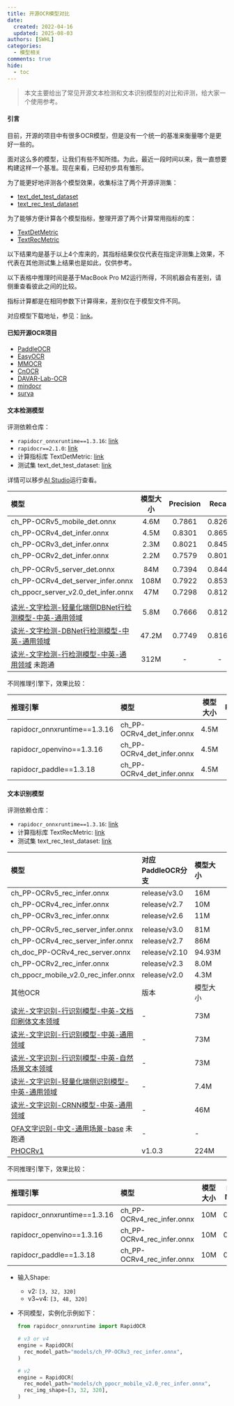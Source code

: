 ```yaml
---
title: 开源OCR模型对比
date:
  created: 2022-04-16
  updated: 2025-08-03
authors: [SWHL]
categories:
  - 模型相关
comments: true
hide:
  - toc
---
```


> 本文主要给出了常见开源文本检测和文本识别模型的对比和评测，给大家一个使用参考。

<!-- more -->

#### 引言

目前，开源的项目中有很多OCR模型，但是没有一个统一的基准来衡量哪个是更好一些的。

面对这么多的模型，让我们有些不知所措。为此，最近一段时间以来，我一直想要构建这样一个基准。现在来看，已经初步具有雏形。

为了能更好地评测各个模型效果，收集标注了两个开源评测集：

- [text_det_test_dataset](https://huggingface.co/datasets/SWHL/text_det_test_dataset)
- [text_rec_test_dataset](https://huggingface.co/datasets/SWHL/text_rec_test_dataset)

为了能够方便计算各个模型指标，整理开源了两个计算常用指标的库：

- [TextDetMetric](https://github.com/SWHL/TextDetMetric)
- [TextRecMetric](https://github.com/SWHL/TextRecMetric)

以下结果均是基于以上4个库来的，其指标结果仅仅代表在指定评测集上效果，不代表在其他测试集上结果也是如此，仅供参考。

以下表格中推理时间是基于MacBook Pro M2运行所得，不同机器会有差别，请侧重查看彼此之间的比较。

指标计算都是在相同参数下计算得来，差别仅在于模型文件不同。

对应模型下载地址，参见：[link](./download_onnx.md)。

#### 已知开源OCR项目

- [PaddleOCR](https://github.com/PaddlePaddle/PaddleOCR)
- [EasyOCR](https://github.com/JaidedAI/EasyOCR)
- [MMOCR](https://github.com/open-mmlab/mmocr/blob/main/README_zh-CN.md)
- [CnOCR](https://github.com/breezedeus/cnocr)
- [DAVAR-Lab-OCR](https://github.com/hikopensource/DAVAR-Lab-OCR)
- [mindocr](https://github.com/mindspore-lab/mindocr)
- [surya](https://github.com/VikParuchuri/surya)

#### 文本检测模型

评测依赖仓库：

- `rapidocr_onnxruntime==1.3.16`: [link](https://github.com/RapidAI/RapidOCR)
- `rapidocr==2.1.0`: [link](https://github.com/RapidAI/RapidOCR)
- 计算指标库 TextDetMetric: [link](https://github.com/SWHL/TextDetMetric)
- 测试集 text_det_test_dataset: [link](https://huggingface.co/datasets/SWHL/text_det_test_dataset)

详情可以移步[AI Studio](https://aistudio.baidu.com/projectdetail/6679889?sUid=57084&shared=1&ts=1693054678460)运行查看。

|  模型  | 模型大小| Precision | Recall | H-mean   | Speed(s/img) |
| :---------------------------- | :----------------: | :-------: | :----: | :----: | :------ |
|     ch_PP-OCRv5_mobile_det.onnx      |     4.6M      |  0.7861   | 0.8266 | 0.8058 |   -   |
|     ch_PP-OCRv4_det_infer.onnx      |     4.5M      |  0.8301   | 0.8659 | 0.8476 |   0.2256   |
|     ch_PP-OCRv3_det_infer.onnx      |     2.3M      |  0.8021   | 0.8457 | 0.8234 |   0.1660  |
|     ch_PP-OCRv2_det_infer.onnx      |     2.2M      |  0.7579   | 0.8010 | 0.7788 |   0.1570   |
||||||
| ch_PP-OCRv5_server_det.onnx |    84M      |  0.7394   | 0.8442 | 0.7883 |   -   |
| ch_PP-OCRv4_det_server_infer.onnx |    108M      |  0.7922   | 0.8533 | 0.8216 |   3.9093   |
| ch_ppocr_server_v2.0_det_infer.onnx |     47M      |  0.7298   | 0.8128 | 0.7691 |   0.7419   |
||||||
|     [读光-文字检测-轻量化端侧DBNet行检测模型-中英-通用领域](https://www.modelscope.cn/models/iic/cv_proxylessnas_ocr-detection-db-line-level_damo/summary)      |     5.8M      |  0.7666  | 0.8128 | 0.7890 |   0.6636   |
|     [读光-文字检测-DBNet行检测模型-中英-通用领域](https://www.modelscope.cn/models/iic/cv_resnet18_ocr-detection-db-line-level_damo/summary)      |     47.2M      |  0.7749  | 0.8167 | 0.7952 |   0.4121   |
|     [读光-文字检测-行检测模型-中英-通用领域](https://modelscope.cn/models/iic/cv_resnet18_ocr-detection-line-level_damo/summary) 未跑通     |     312M      |  -  | - | - |   -  |

不同推理引擎下，效果比较：

|推理引擎|                       模型                       | 模型大小 | Precision | Recall | H-mean | Speed(s/img) |
|:--| :---- | :------: | :-------: | :----: | :----: | :---- |
|rapidocr_onnxruntime==1.3.16| ch_PP-OCRv4_det_infer.onnx |   4.5M   |  0.8301   | 0.8659 | 0.8476 | 0.2256       |
|rapidocr_openvino==1.3.16| ch_PP-OCRv4_det_infer.onnx |   4.5M   |  0.8339   | 0.8629 | 0.8481 | 0.6447       |
|rapidocr_paddle==1.3.18 | ch_PP-OCRv4_det_infer.onnx|   4.5M   |  0.8301   | 0.8659 | 0.8476 | 0.9924       |

#### 文本识别模型

评测依赖仓库：

- `rapidocr_onnxruntime==1.3.16`: [link](https://github.com/RapidAI/RapidOCR)
- 计算指标库 TextRecMetric: [link](https://github.com/SWHL/TextRecMetric)
- 测试集 text_rec_test_dataset: [link](https://huggingface.co/datasets/SWHL/text_rec_test_dataset)

|                模型                  | 对应PaddleOCR分支|  模型大小  |    Exact Match   |   Char Match     |Speed(s/img)  |
| :----- |:---- | :-----| :-------: | :--- | :--|
|ch_PP-OCRv5_rec_infer.onnx | release/v3.0      |       16M        |      0.7355      |     0.9177  |  0.0713 |
|ch_PP-OCRv4_rec_infer.onnx | release/v2.7      |       10M        |      0.8323      |     0.9355  |  0.6836 |
|ch_PP-OCRv3_rec_infer.onnx | release/v2.6      |       11M        |      0.7097      |     0.8919  |  0.6362 |
|||||||
|ch_PP-OCRv5_rec_server_infer.onnx | release/v3.0      |       81M        |      0.8129      |     0.9431  |  0.1133 |
|ch_PP-OCRv4_rec_server_infer.onnx | release/v2.7      |       86M        |      0.7968      |     0.9381  |  0.6967 |
|ch_doc_PP-OCRv4_rec_server.onnx | release/v2.10      |       94.93M        |      0.8097      |     0.9444  |  0.6836 |
|ch_PP-OCRv2_rec_infer.onnx | release/v2.3     |      8.0M        |       0.6387      |     0.8398      | 0.6138|
|ch_ppocr_mobile_v2.0_rec_infer.onnx  |  release/v2.0    |  4.3M  |       0.5323      |     0.7823     | 0.5575|
|其他OCR |  版本    |  模型大小  |    Exact Match   |   Char Match     |Speed(s/img)  |
|[读光-文字识别-行识别模型-中英-文档印刷体文本领域](https://www.modelscope.cn/models/iic/cv_convnextTiny_ocr-recognition-document_damo/summary)  |  -    |  73M  |       0.5968      |     0.7705     | - |
|[读光-文字识别-行识别模型-中英-通用领域](https://www.modelscope.cn/models/iic/cv_convnextTiny_ocr-recognition-general_damo/summary)  |  -    |  73M  |       0.5839      |     0.7615     | - |
|[读光-文字识别-行识别模型-中英-自然场景文本领域](https://www.modelscope.cn/models/iic/cv_convnextTiny_ocr-recognition-scene_damo/summary)  |  -    |  73M  |       0.5903      |     0.7779     | - |
|[读光-文字识别-轻量化端侧识别模型-中英-通用领域](https://www.modelscope.cn/models/iic/cv_LightweightEdge_ocr-recognitoin-general_damo/summary)  |  -    |  7.4M  |       0.5484      |     0.7515     | - |
|[读光-文字识别-CRNN模型-中英-通用领域](https://www.modelscope.cn/models/iic/cv_crnn_ocr-recognition-general_damo/summary)  |  -    |  46M  |       0.5935      |     0.7671     | - |
|[OFA文字识别-中文-通用场景-base](https://www.modelscope.cn/models/iic/ofa_ocr-recognition_general_base_zh/summary) 未跑通 |  -    |  -  |       -      | -  | - |
|[PHOCRv1](https://github.com/puhuilab/phocr/tree/main)  |  v1.0.3   |  224M  |       0.6452      | 0.7648  | 0.0613 |

不同推理引擎下，效果比较：

|           推理引擎           |            模型            | 模型大小 | Exact Match | Char Match | Speed(s/img) |
| :--- | :------ | :------: | :-------: | :----: | :----: |
| rapidocr_onnxruntime==1.3.16 | ch_PP-OCRv4_rec_infer.onnx |   10M   |  0.8323   | 0.9355 | 0.6836 |
|  rapidocr_openvino==1.3.16   | ch_PP-OCRv4_rec_infer.onnx |   10M   |  0.8323   | 0.9355 | 0.6836 |
|   rapidocr_paddle==1.3.18    | ch_PP-OCRv4_rec_infer.onnx |   10M   |  0.8323   | 0.9355 | 0.6836 |

- 输入Shape:
    - v2: `[3, 32, 320]`
    - v3~v4: `[3, 48, 320]`

- 不同模型，实例化示例如下：

  ```python  linenums="1"
  from rapidocr_onnxruntime import RapidOCR

  # v3 or v4
  engine = RapidOCR(
    rec_model_path="models/ch_PP-OCRv3_rec_infer.onnx",
  )

  # v2
  engine = RapidOCR(
    rec_model_path="models/ch_ppocr_mobile_v2.0_rec_infer.onnx",
    rec_img_shape=[3, 32, 320],
  )
  ```
